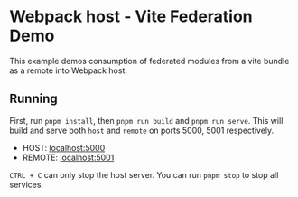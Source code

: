 # Webpack host - Vite Federation Demo

This example demos consumption of federated modules from a vite bundle as a remote into Webpack host.

## Running

First, run `pnpm install`, then `pnpm run build` and `pnpm run serve`. This will build and serve both `host` and `remote` on ports 5000, 5001 respectively.

- HOST: [localhost:5000](http://localhost:8080/)
- REMOTE: [localhost:5001](http://localhost:5001/)

`CTRL + C` can only stop the host server. You can run `pnpm stop` to stop all services.
